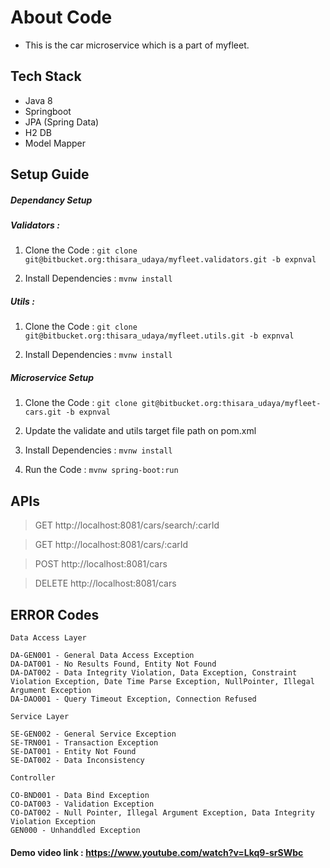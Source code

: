 # About Code #

- This is the car microservice which is a part of myfleet.

## Tech Stack 

- Java 8
- Springboot
- JPA (Spring Data)
- H2 DB
- Model Mapper

## Setup Guide 

##### Dependancy Setup

##### Validators :
1. Clone the Code : `` git clone git@bitbucket.org:thisara_udaya/myfleet.validators.git -b expnval ``

2. Install Dependencies : `` mvnw install ``

##### Utils :
1. Clone the Code : `` git clone git@bitbucket.org:thisara_udaya/myfleet.utils.git -b expnval ``

2. Install Dependencies : `` mvnw install ``

##### Microservice Setup
1. Clone the Code : `` git clone git@bitbucket.org:thisara_udaya/myfleet-cars.git -b expnval ``

2. Update the validate and utils target file path on pom.xml

2. Install Dependencies : `` mvnw install ``

3. Run the Code : `` mvnw spring-boot:run ``

## APIs

> GET http://localhost:8081/cars/search/:carId

> GET http://localhost:8081/cars/:carId

> POST http://localhost:8081/cars

> DELETE http://localhost:8081/cars

## ERROR Codes

	Data Access Layer

	DA-GEN001 - General Data Access Exception
	DA-DAT001 - No Results Found, Entity Not Found
	DA-DAT002 - Data Integrity Violation, Data Exception, Constraint Violation Exception, Date Time Parse Exception, NullPointer, Illegal Argument Exception 
	DA-DAO001 - Query Timeout Exception, Connection Refused

	Service Layer

	SE-GEN002 - General Service Exception 
	SE-TRN001 - Transaction Exception
	SE-DAT001 - Entity Not Found
	SE-DAT002 - Data Inconsistency

	Controller

	CO-BND001 - Data Bind Exception
	CO-DAT003 - Validation Exception
	CO-DAT002 - Null Pointer, Illegal Argument Exception, Data Integrity Violation Exception
	GEN000 - Unhanddled Exception
	
#### Demo video link :  https://www.youtube.com/watch?v=Lkq9-srSWbc